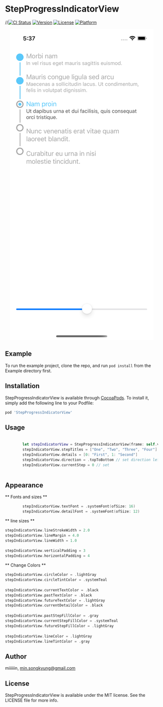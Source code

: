 # StepProgressIndicatorView

//[![CI Status](https://img.shields.io/travis/miiiiiin/StepProgressIndicatorView.svg?style=flat)](https://travis-ci.org/miiiiiin/StepProgressIndicatorView)
[![Version](https://img.shields.io/cocoapods/v/StepProgressIndicatorView.svg?style=flat)](https://cocoapods.org/pods/StepProgressIndicatorView)
[![License](https://img.shields.io/cocoapods/l/StepProgressIndicatorView.svg?style=flat)](https://cocoapods.org/pods/StepProgressIndicatorView)
[![Platform](https://img.shields.io/cocoapods/p/StepProgressIndicatorView.svg?style=flat)](https://cocoapods.org/pods/StepProgressIndicatorView)

<p align="center">
<img src="Screenshots/Screenshot.png">
</p>

## Example

To run the example project, clone the repo, and run `pod install` from the Example directory first.


## Installation

StepProgressIndicatorView is available through [CocoaPods](https://cocoapods.org). To install
it, simply add the following line to your Podfile:

```ruby
pod 'StepProgressIndicatorView'
```


## Usage

```swift

        let stepIndicatorView = StepProgressIndicatorView(frame: self.view.bounds)
        stepIndicatorView.stepTitles = ["One", "Two", "Three", "Four"]
        stepIndicatorView.details = [0: "First", 1: "Second"]
        stepIndicatorView.direction = .topToBottom // set direction leftToRight, topToBottom ...
        stepIndicatorView.currentStep = 0 // set 
        
```

## Appearance

** Fonts and sizes **

```swift
        stepIndicatorView.textFont = .systemFont(ofSize: 16)
        stepIndicatorView.detailFont = .systemFont(ofSize: 12)    
```


** line sizes **

```swift
stepIndicatorView.lineStrokeWidth = 2.0
stepIndicatorView.lineMargin = 4.0
stepIndicatorView.lineWidth = 1.0

stepIndicatorView.verticalPadding = 3
stepIndicatorView.horizontalPadding = 4
```

** Change Colors **

```swift
stepIndicatorView.circleColor = .lightGray
stepIndicatorView.circleTintColor = .systemTeal

stepIndicatorView.currentTextColor = .black
stepIndicatorView.pastTextColor = .black
stepIndicatorView.futureTextColor = .lightGray
stepIndicatorView.currentDetailColor = .black

stepIndicatorView.pastStepFillColor = .gray
stepIndicatorView.currentStepFillColor = .systemTeal
stepIndicatorView.futureStepFillColor = .lightGray

stepIndicatorView.lineColor = .lightGray
stepIndicatorView.lineTintColor = .gray
```

## Author

miiiiiin, min.songkyung@gmail.com

## License

StepProgressIndicatorView is available under the MIT license. See the LICENSE file for more info.
